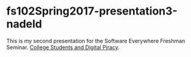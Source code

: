# fs102Spring2017-presentation3-nadeld
This is my second presentation for the Software Everywhere Freshman Seminar.
[College Students and Digital Piracy](https://cdn.rawgit.com/nadeld/fs102Spring2017-presentation3-nadeld/bdaebff1/piracy.html).
